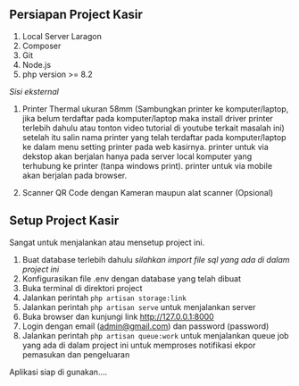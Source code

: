 ## Persiapan Project Kasir

1. Local Server Laragon 
2. Composer
3. Git
4. Node.js
5. php version >= 8.2

*Sisi eksternal*

1. Printer Thermal ukuran 58mm (Sambungkan printer ke komputer/laptop, jika belum terdaftar pada komputer/laptop maka install driver printer terlebih dahulu atau tonton video tutorial di youtube terkait masalah ini) setelah itu salin nama printer yang telah terdaftar pada komputer/laptop ke dalam menu setting printer pada web kasirnya.
    printer untuk via dekstop akan berjalan hanya pada server local komputer yang terhubung ke printer (tanpa windows print).
    printer untuk via mobile akan berjalan pada browser.

2. Scanner QR Code dengan Kameran maupun alat scanner (Opsional)

## Setup Project Kasir

Sangat untuk menjalankan atau mensetup project ini.

1. Buat database terlebih dahulu
    *silahkan import file sql yang ada di dalam project ini*
2. Konfigurasikan file .env dengan database yang telah dibuat
3. Buka terminal di direktori project
4. Jalankan perintah `php artisan storage:link`
5. Jalankan perintah `php artisan serve` untuk menjalankan server
6. Buka browser dan kunjungi link http://127.0.0.1:8000
7. Login dengan email (admin@gmail.com) dan password (password)
8. Jalankan perintah `php artisan queue:work` untuk menjalankan queue job yang ada di dalam project ini 
    untuk memproses notifikasi ekpor pemasukan dan pengeluaran


Aplikasi siap di gunakan....





